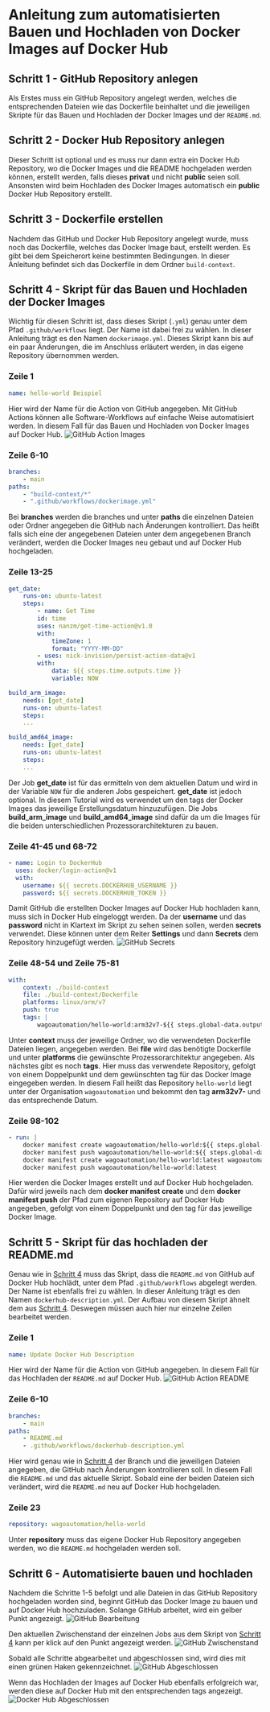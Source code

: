 # Anleitung zum automatisierten Bauen und Hochladen von Docker Images auf Docker Hub

## Schritt 1 - GitHub Repository anlegen
Als Erstes muss ein GitHub Repository angelegt werden, welches die entsprechenden Dateien wie das Dockerfile beinhaltet und die jeweiligen Skripte für das Bauen und Hochladen der Docker Images und der `README.md`.

## Schritt 2 - Docker Hub Repository anlegen
Dieser Schritt ist optional und es muss nur dann extra ein Docker Hub Repository, wo die Docker Images und die README hochgeladen werden können, erstellt werden, falls dieses **privat** und nicht **public** seien soll. Ansonsten wird beim Hochladen des Docker Images automatisch ein **public** Docker Hub Repository erstellt.

## Schritt 3 - Dockerfile erstellen
Nachdem das GitHub und Docker Hub Repository angelegt wurde, muss noch das Dockerfile, welches das Docker Image baut, erstellt werden. Es gibt bei dem Speicherort keine bestimmten Bedingungen. In dieser Anleitung befindet sich das Dockerfile in dem Ordner `build-context`.

## Schritt 4 - Skript für das Bauen und Hochladen der Docker Images
Wichtig für diesen Schritt ist, dass dieses Skript (`.yml`) genau unter dem Pfad `.github/workflows` liegt. Der Name ist dabei frei zu wählen. In dieser Anleitung trägt es den Namen `dockerimage.yml`. Dieses Skript kann bis auf ein paar Änderungen, die im Anschluss erläutert werden, in das eigene Repository übernommen werden.
### Zeile 1
```yaml
name: hello-world Beispiel
```
Hier wird der Name für die Action von GitHub angegeben. Mit GitHub Actions können alle Software-Workflows auf einfache Weise automatisiert werden. In diesem Fall für das Bauen und Hochladen von Docker Images auf Docker Hub. 
![GitHub Action Images](/screenshots/GitHub_Action_Images.png?raw=true "GitHub Action Images")
### Zeile 6-10
```yaml
branches:
    - main
paths:
    - "build-context/*"
    - ".github/workflows/dockerimage.yml"
```
Bei **branches** werden die branches und unter **paths** die einzelnen Dateien oder Ordner angegeben die GitHub nach Änderungen kontrolliert. Das heißt falls sich eine der angegebenen Dateien unter dem angegebenen Branch verändert, werden die Docker Images neu gebaut und auf Docker Hub hochgeladen.
### Zeile 13-25
```yaml
get_date:
    runs-on: ubuntu-latest
    steps:
        - name: Get Time
        id: time
        uses: nanzm/get-time-action@v1.0
        with:
            timeZone: 1
            format: "YYYY-MM-DD"
        - uses: nick-invision/persist-action-data@v1
        with:
            data: ${{ steps.time.outputs.time }}
            variable: NOW

build_arm_image:
    needs: [get_date]
    runs-on: ubuntu-latest
    steps:
    ...

build_amd64_image:
    needs: [get_date]
    runs-on: ubuntu-latest
    steps:
    ...
```
Der Job **get_date** ist für das ermitteln von dem aktuellen Datum und wird in der Variable `NOW` für die anderen Jobs gespeichert. **get_date** ist jedoch optional. In diesem Tutorial wird es verwendet um den tags der Docker Images das jeweilige Erstellungsdatum hinzuzufügen.
Die Jobs **build_arm_image** und **build_amd64_image** sind dafür da um die Images für die beiden unterschiedlichen Prozessorarchitekturen zu bauen. 
### Zeile 41-45 und 68-72
```yaml
- name: Login to DockerHub
  uses: docker/login-action@v1
  with:
    username: ${{ secrets.DOCKERHUB_USERNAME }}
    password: ${{ secrets.DOCKERHUB_TOKEN }}
```
Damit GitHub die erstellten Docker Images auf Docker Hub hochladen kann, muss sich in Docker Hub eingeloggt werden. Da der **username** und das **password** nicht in Klartext im Skript zu sehen seinen sollen, werden **secrets** verwendet. Diese können unter dem Reiter **Settings** und dann **Secrets** dem Repository hinzugefügt werden.
![GitHub Secrets](/screenshots/GitHub_Secrets.png?raw=true "GitHub Secrets")
### Zeile 48-54 und Zeile 75-81
```yaml
with:
    context: ./build-context
    file: ./build-context/Dockerfile
    platforms: linux/arm/v7
    push: true
    tags: |
        wagoautomation/hello-world:arm32v7-${{ steps.global-data.outputs.NOW }}
```
Unter **context** muss der jeweilige Ordner, wo die verwendeten Dockerfile Dateien liegen, angegeben werden. Bei **file** wird das benötigte Dockerfile und unter **platforms** die gewünschte Prozessorarchitektur angegeben. Als nächstes gibt es noch **tags**. Hier muss das verwendete Repository, gefolgt von einem Doppelpunkt und dem gewünschten tag für das Docker Image eingegeben werden. In diesem Fall heißt das Repository `hello-world` liegt unter der Organisation `wagoautomation` und bekommt den tag **arm32v7-** und das entsprechende Datum.
### Zeile 98-102
```yaml
- run: |
    docker manifest create wagoautomation/hello-world:${{ steps.global-data.outputs.NOW }} wagoautomation/hello-world:amd64-${{ steps.global-data.outputs.NOW }} wagoautomation/hello-world:arm32v7-${{ steps.global-data.outputs.NOW }}
    docker manifest push wagoautomation/hello-world:${{ steps.global-data.outputs.NOW }}
    docker manifest create wagoautomation/hello-world:latest wagoautomation/hello-world:amd64-${{ steps.global-data.outputs.NOW }} wagoautomation/hello-world:arm32v7-${{ steps.global-data.outputs.NOW }}
    docker manifest push wagoautomation/hello-world:latest
```
Hier werden die Docker Images erstellt und auf Docker Hub hochgeladen. Dafür wird jeweils nach dem **docker manifest create** und dem **docker manifest push** der Pfad zum eigenen Repository auf Docker Hub angegeben, gefolgt von einem Doppelpunkt und den tag für das jeweilige Docker Image.

## Schritt 5 - Skript für das hochladen der README.md
Genau wie in [Schritt 4](#schritt-4---skript-für-das-bauen-und-hochladen-der-docker-images) muss das Skript, dass die `README.md` von GitHub auf Docker Hub hochlädt, unter dem Pfad `.github/workflows` abgelegt werden. Der Name ist ebenfalls frei zu wählen. In dieser Anleitung trägt es den Namen `dockerhub-description.yml`. Der Aufbau von diesem Skript ähnelt dem aus [Schritt 4](#schritt-4---skript-für-das-bauen-und-hochladen-der-docker-images).
Deswegen müssen auch hier nur einzelne Zeilen bearbeitet werden.
### Zeile 1
```yaml
name: Update Docker Hub Description
```
Hier wird der Name für die Action von GitHub angegeben. In diesem Fall für das Hochladen der `README.md` auf Docker Hub.
![GitHub Action README](/screenshots/GitHub_Action_README.png?raw=true "GitHub Action README")
### Zeile 6-10
```yaml
branches:
    - main
paths:
    - README.md
    - .github/workflows/dockerhub-description.yml
```
Hier wird genau wie in [Schritt 4](#schritt-4---skript-für-das-bauen-und-hochladen-der-docker-images) der Branch und die jeweiligen Dateien angegeben, die GitHub nach Änderungen kontrollieren soll. In diesem Fall die `README.md` und das aktuelle Skript. Sobald eine der beiden Dateien sich verändert, wird die `README.md` neu auf Docker Hub hochgeladen.
### Zeile 23
```yaml
repository: wagoautomation/hello-world
```
Unter **repository** muss das eigene Docker Hub Repository angegeben werden, wo die `README.md` hochgeladen werden soll.
## Schritt 6 - Automatisierte bauen und hochladen
Nachdem die Schritte 1-5 befolgt und alle Dateien in das GitHub Repository hochgeladen worden sind, beginnt GitHub das Docker Image zu bauen und auf Docker Hub hochzuladen. Solange GitHub arbeitet, wird ein gelber Punkt angezeigt.
![GitHub Bearbeitung](/screenshots/GitHub_Action_In-Bearbeitung.png?raw=true "GitHub In Bearbeitung")

Den aktuellen Zwischenstand der einzelnen Jobs aus dem Skript von [Schritt 4](#schritt-4---skript-für-das-bauen-und-hochladen-der-docker-images) kann per klick auf den Punkt angezeigt werden.
![GitHub Zwischenstand](/screenshots/GitHub_Action_Zwischenstand.png?raw=true "GitHub Aktueller Zwischenstand")

Sobald alle Schritte abgearbeitet und abgeschlossen sind, wird dies mit einen grünen Haken gekennzeichnet.
![GitHub Abgeschlossen](/screenshots/GitHub_Action_Abgeschlossen.png?raw=true "GitHub Abgeschlossen")

Wenn das Hochladen der Images auf Docker Hub ebenfalls erfolgreich war, werden diese auf Docker Hub mit den entsprechenden tags angezeigt.
![Docker Hub Abgeschlossen](/screenshots/DockerHub_Abgeschlossen.png?raw=true "Docker Abgeschlossen")
